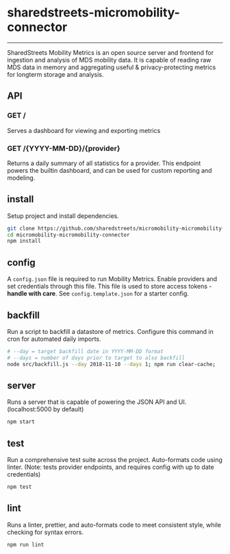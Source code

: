 # sharedstreets-micromobility-connector
---

SharedStreets Mobility Metrics is an open source server and frontend for ingestion and analysis of MDS mobility data. It is capable of reading raw MDS data in memory and aggregating useful & privacy-protecting metrics for longterm storage and analysis.


## API

### GET /

Serves a dashboard for viewing and exporting metrics

### GET /{YYYY-MM-DD}/{provider}

Returns a daily summary of all statistics for a provider. This endpoint powers the builtin dashboard, and can be used for custom reporting and modeling.


## install

Setup project and install dependencies.

```sh
git clone https://github.com/sharedstreets/micromobility-micromobility-connector.git
cd micromobility-micromobility-connector
npm install
```

## config

A `config.json` file is required to run Mobility Metrics. Enable providers and set credentials through this file. This file is used to store access tokens - **handle with care**. See `config.template.json` for a starter config.


## backfill

Run a script to backfill a datastore of metrics. Configure this command in cron for automated daily imports.

```sh
# --day = target backfill date in YYYY-MM-DD format
# --days = number of days prior to target to also backfill
node src/backfill.js --day 2018-11-10 --days 1; npm run clear-cache;
```


## server

Runs a server that is capable of powering the JSON API and UI. (localhost:5000 by default)

```sh
npm start
```


## test

Run a comprehensive test suite across the project. Auto-formats code using linter. (Note: tests provider endpoints, and requires config with up to date credentials)

```sh
npm test
```


## lint

Runs a linter, prettier, and auto-formats code to meet consistent style, while checking for syntax errors.

```sh
npm run lint
```
